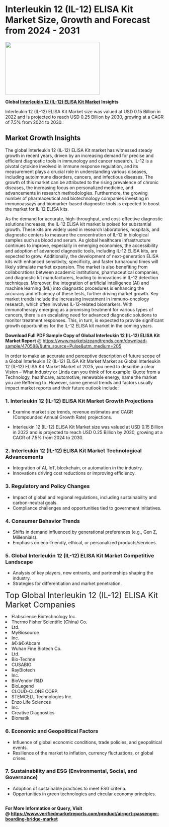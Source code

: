 <H1>Interleukin 12 (IL-12) ELISA Kit Market Size, Growth and Forecast from 2024 - 2031</H1><img class="aligncenter size-medium wp-image-584254" src="https://thirdeyenews.in/wp-content/uploads/2024/09/Global-Market-Research-300x168.jpeg" alt="" width="300" height="168" /><p><strong>Global&nbsp;<a href="https://www.marketsizeandtrends.com/download-sample/470588/&amp;utm_source=Pulse&amp;utm_medium=205">Interleukin 12 (IL-12) ELISA Kit Market</a> Insights</strong></p><p>Interleukin 12 (IL-12) ELISA Kit Market size was valued at USD 0.15 Billion in 2022 and is projected to reach USD 0.25 Billion by 2030, growing at a CAGR of 7.5% from 2024 to 2030.</p><p><h2>Market Growth Insights</h2> <p>The global Interleukin 12 (IL-12) ELISA Kit market has witnessed steady growth in recent years, driven by an increasing demand for precise and efficient diagnostic tools in immunology and cancer research. IL-12 is a pivotal cytokine involved in immune response regulation, and its measurement plays a crucial role in understanding various diseases, including autoimmune disorders, cancers, and infectious diseases. The growth of this market can be attributed to the rising prevalence of chronic diseases, the increasing focus on personalized medicine, and advancements in research methodologies. Furthermore, the growing number of pharmaceutical and biotechnology companies investing in immunoassays and biomarker-based diagnostic tools is expected to boost the market for IL-12 ELISA kits. </p> <p>As the demand for accurate, high-throughput, and cost-effective diagnostic solutions increases, the IL-12 ELISA kit market is poised for substantial growth. These kits are widely used in research laboratories, hospitals, and diagnostic centers to measure the concentration of IL-12 in biological samples such as blood and serum. As global healthcare infrastructure continues to improve, especially in emerging economies, the accessibility and adoption of advanced diagnostic tools, including IL-12 ELISA kits, are expected to grow. Additionally, the development of next-generation ELISA kits with enhanced sensitivity, specificity, and faster turnaround times will likely stimulate market expansion. The market is also benefiting from collaborations between academic institutions, pharmaceutical companies, and diagnostic kit manufacturers, leading to innovations in IL-12 detection techniques. Moreover, the integration of artificial intelligence (AI) and machine learning (ML) into diagnostic procedures is enhancing the accuracy and efficiency of these tests, further driving market growth. Key market trends include the increasing investment in immuno-oncology research, which often involves IL-12-related biomarkers. With immunotherapy emerging as a promising treatment for various types of cancers, there is an escalating need for advanced diagnostic solutions to monitor treatment responses. This, in turn, is expected to provide significant growth opportunities for the IL-12 ELISA kit market in the coming years. </p><p><span class=""><strong>Download Full PDF Sample Copy of Global Interleukin 12 (IL-12) ELISA Kit Market Report</strong> @ <a href="https://www.marketsizeandtrends.com/download-sample/470588/&amp;utm_source=Pulse&amp;utm_medium=205" target="_blank">https://www.marketsizeandtrends.com/download-sample/470588/&amp;utm_source=Pulse&amp;utm_medium=205</a></span></p><p>In order to make an accurate and perceptive description of future scope of a Global&nbsp;Interleukin 12 (IL-12) ELISA Kit Market Market as Global&nbsp;Interleukin 12 (IL-12) ELISA Kit Market Market of 2025, you need to describe a clear Vision &ndash; What Industry or Linda can you think of for example: Quote from a Technology, healthcare, automotive, renewable energy, name the market you are Reffering to. However, some general trends and factors usually impact market reports and their future outlook include:</p><h3>1.&nbsp;<strong>Interleukin 12 (IL-12) ELISA Kit Market Growth Projections</strong></h3><ul><li>Examine market size trends, revenue estimates and CAGR (Compounded Annual Growth Rate) projections.</li><li><p>Interleukin 12 (IL-12) ELISA Kit Market size was valued at USD 0.15 Billion in 2022 and is projected to reach USD 0.25 Billion by 2030, growing at a CAGR of 7.5% from 2024 to 2030.</p></li></ul><h3>2.&nbsp;<strong>Interleukin 12 (IL-12) ELISA Kit Market Technological Advancements</strong></h3><ul><li>Integration of AI, IoT, blockchain, or automation in the industry.</li><li>Innovations driving cost reductions or improving efficiency.</li></ul><h3>3.&nbsp;<strong>Regulatory and Policy Changes</strong></h3><ul><li>Impact of global and regional regulations, including sustainability and carbon-neutral goals.</li><li>Compliance challenges and opportunities tied to government initiatives.</li></ul><h3>4.&nbsp;<strong>Consumer Behavior Trends</strong></h3><ul><li>Shifts in demand influenced by generational preferences (e.g., Gen Z, Millennials).</li><li>Emphasis on eco-friendly, ethical, or personalized products/services.</li></ul><h3>5.&nbsp;<strong>Global Interleukin 12 (IL-12) ELISA Kit Market Competitive Landscape</strong></h3><ul><li>Analysis of key players, new entrants, and partnerships shaping the industry.</li><li>Strategies for differentiation and market penetration.</li></ul><p data-pm-slice="1 1 []"><span style="color: inherit; font-family: inherit; font-size: 25px;">Top Global Interleukin 12 (IL-12) ELISA Kit Market Companies</span></p><div class="" data-test-id=""><p><li>Elabscience Biotechnology Inc.</li><li> Thermo Fisher Scientific (China) Co.</li><li> Ltd.</li><li> MyBiosource</li><li> Inc.</li><li> â€‹â€‹Abcam</li><li> Wuhan Fine Biotech Co.</li><li> Ltd.</li><li> Bio-Techne</li><li> CUSABIO</li><li> RayBiotech</li><li> Inc.</li><li> BioVendor R&D</li><li> BioLegend</li><li> CLOUD-CLONE CORP.</li><li> STEMCELL Technologies Inc.</li><li> Enzo Life Sciences</li><li> Inc.</li><li> Creative Diagnostics</li><li> Biomatik</li></p></div><h3>6.&nbsp;<strong>Economic and Geopolitical Factors</strong></h3><ul><li>Influence of global economic conditions, trade policies, and geopolitical events.</li><li>Resilience of the market to inflation, currency fluctuations, or global crises.</li></ul><h3>7.&nbsp;<strong>Sustainability and ESG (Environmental, Social, and Governance)</strong></h3><ul><li>Adoption of sustainable practices to meet ESG criteria.</li><li>Opportunities in green technologies and circular economy principles.</li></ul><h2><strong style="font-size: 14px;">For More Information or Query, Visit @&nbsp;</strong><a style="background-color: #ffffff; font-size: 14px;" href="https://www.marketsizeandtrends.com/report/interleukin-12-il-12-elisa-kit-market/" target="_blank">https://www.verifiedmarketreports.com/product/airport-passenger-boarding-bridge-market</a></h2>
